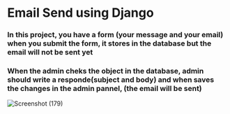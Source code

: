 # Email Send using Django

### In this project, you have a form (your message and your email) when you submit the form, it stores in the database but the email will not be sent yet
### When the admin cheks the object in the database, admin should write a responde(subject and body) and when saves the changes in the admin pannel, (the email will be sent)



![Screenshot (179)](https://github.com/artinmohajeri/Email-Sender-Django-signals-smtplib/assets/95845593/78ddabeb-cf03-4102-a92a-61d0e3bd4f38)
